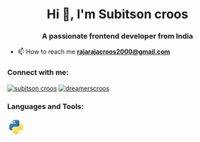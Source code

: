 <h1 align="center">Hi 👋, I'm Subitson croos</h1>
<h3 align="center">A passionate frontend developer from India</h3>

- 📫 How to reach me **rajarajacroos2000@gmail.com**

<h3 align="left">Connect with me:</h3>
<p align="left">
<a href="https://linkedin.com/in/subitson croos" target="blank"><img align="center" src="https://raw.githubusercontent.com/rahuldkjain/github-profile-readme-generator/master/src/images/icons/Social/linked-in-alt.svg" alt="subitson croos" height="30" width="40" /></a>
<a href="https://www.youtube.com/c/dreamerscroos" target="blank"><img align="center" src="https://raw.githubusercontent.com/rahuldkjain/github-profile-readme-generator/master/src/images/icons/Social/youtube.svg" alt="dreamerscroos" height="30" width="40" /></a>
</p>

<h3 align="left">Languages and Tools:</h3>
<p align="left"> <a href="https://www.python.org" target="_blank" rel="noreferrer"> <img src="https://raw.githubusercontent.com/devicons/devicon/master/icons/python/python-original.svg" alt="python" width="40" height="40"/> </a> </p>
